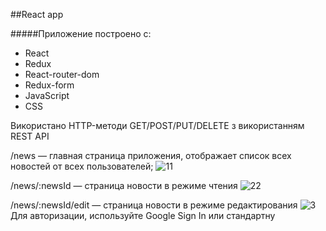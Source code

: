 ##React app

#####Приложение построено с:
- React
- Redux
- React-router-dom
- Redux-form 
- JavaScript 
- CSS

Використано HTTP-методи GET/POST/PUT/DELETE з використанням REST API

/news — главная страница приложения, отображает список всех новостей от всех пользователей;
![11](https://user-images.githubusercontent.com/30208128/74679210-ddcf9f00-51c5-11ea-8ebf-d6e9df7a1877.jpg)

/news/:newsId — страница новости в режиме чтения
![22](https://user-images.githubusercontent.com/30208128/74679374-5afb1400-51c6-11ea-94f8-419024b9adc4.jpg)

/news/:newsId/edit — страница новости в режиме редактирования
![3](https://user-images.githubusercontent.com/30208128/74679391-63ebe580-51c6-11ea-9ffb-02fa603af612.png)
Для авторизации, используйте Google Sign In или стандартну
